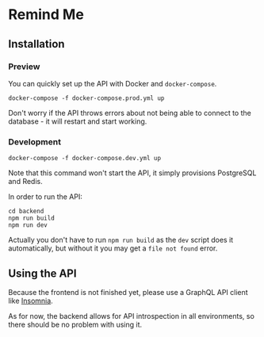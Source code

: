 # Remind Me

## Installation

### Preview

You can quickly set up the API with Docker and `docker-compose`.

```
docker-compose -f docker-compose.prod.yml up
```

Don't worry if the API throws errors about not being able to connect
to the database - it will restart and start working.

### Development

```
docker-compose -f docker-compose.dev.yml up
```

Note that this command won't start the API, it simply provisions PostgreSQL and Redis.

In order to run the API:

```
cd backend
npm run build
npm run dev
```

Actually you don't have to run `npm run build` as the `dev` script does it automatically,
but without it you may get a `file not found` error.

## Using the API

Because the frontend is not finished yet, please use a GraphQL API client like [Insomnia](https://insomnia.rest/).

As for now, the backend allows for API introspection in all environments, so there should be no problem with using it.
